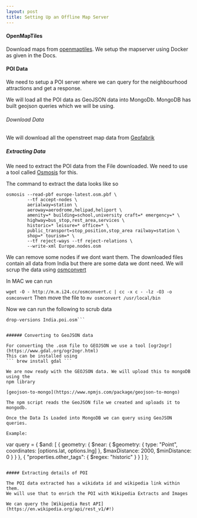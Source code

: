 ```yaml
---
layout: post
title: Setting Up an Offline Map Server 
---
```


#### OpenMapTiles

Download maps from [openmaptiles](https://openmaptiles.com/).
We setup the mapserver using Docker as given in the Docs.

#### POI Data

We need to setup a POI server where we can query for the neighbourhood
attractions and get a response.

We will load all the POI data as GeoJSON data into MongoDb. MongoDB has built
geojson queries which we will be using.

###### Download Data
We will download all the openstreet map data from 
[Geofabrik](http://download.geofabrik.de/)

##### Extracting Data
We need to extract the POI data from the File downloaded.
We need to use a tool called 
[Osmosis](https://wiki.openstreetmap.org/wiki/Osmosis) for this.

The command to extract the data looks like so

```
osmosis --read-pbf europe-latest.osm.pbf \
        --tf accept-nodes \
        aerialway=station \
        aeroway=aerodrome,helipad,heliport \
        amenity=* building=school,university craft=* emergency=* \
        highway=bus_stop,rest_area,services \
        historic=* leisure=* office=* \
        public_transport=stop_position,stop_area railway=station \
        shop=* tourism=* \
        --tf reject-ways --tf reject-relations \
        --write-xml Europe.nodes.osm
```
We can remove some nodes if we dont want them.
The downloaded files contain all data from India but there are some data we dont
need. We will scrup the data using 
[osmconvert](https://wiki.openstreetmap.org/wiki/Osmconvert#Linux)

In MAC we can run 

```wget -O - http://m.m.i24.cc/osmconvert.c | cc -x c - -lz -O3 -o osmconvert```
Then move the file to ```mv osmconvert /usr/local/bin```

Now we can run the following to scrub data

```osmconvert India.nodes.osm — drop-ways — drop-author — drop-relations —
drop-versions India.poi.osm```


###### Converting to GeoJSON data

For converting the .osm file to GEOJSON we use a tool [ogr2ogr](https://www.gdal.org/ogr2ogr.html)
This can be installed using
``` brew install gdal ```

We are now ready with the GEOJSON data. We will upload this to mongoDB using the
npm library

[geojson-to-mongo](https://www.npmjs.com/package/geojson-to-mongo)

The npm script reads the GeoJSON file we created and uploads it to mongodb.

Once the Data Is Loaded into MongoDB we can query using GeoJSON queries.

Example:

```
  var query = {
    $and: [
      {
        geometry: {
          $near: {
            $geometry: {
              type: "Point",
              coordinates: [options.lat, options.lng]
            },
            $maxDistance: 2000,
            $minDistance: 0
          }
        }
      },
      {
        "properties.other_tags": { $regex: "historic" }
      }
    ]
  };
```

##### Extracting details of POI

The POI data extracted has a wikidata id and wikipedia link within them.
We will use that to enrich the POI with Wikipedia Extracts and Images

We can query the [Wikipedia Rest API](https://en.wikipedia.org/api/rest_v1/#!)


